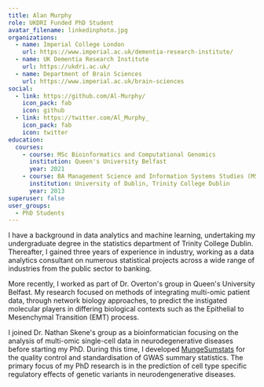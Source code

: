 ```yaml
---
title: Alan Murphy
role: UKDRI Funded PhD Student
avatar_filename: linkedinphoto.jpg
organizations:
  - name: Imperial College London
    url: https://www.imperial.ac.uk/dementia-research-institute/
  - name: UK Dementia Research Institute
    url: https://ukdri.ac.uk/
  - name: Department of Brain Sciences
    url: https://www.imperial.ac.uk/brain-sciences
social:
  - link: https://github.com/Al-Murphy/
    icon_pack: fab
    icon: github
  - link: https://twitter.com/Al_Murphy_
    icon_pack: fab
    icon: twitter
education:
  courses:
    - course: MSc Bioinformatics and Computational Genomics
      institution: Queen's University Belfast
      year: 2021
    - course: BA Management Science and Information Systems Studies (MSISS)
      institution: University of Dublin, Trinity College Dublin
      year: 2013
superuser: false
user_groups:
  - PhD Students
---
```

I have a background in data analytics and machine learning, undertaking my undergraduate degree in the statistics department of Trinity College Dublin. Thereafter, I gained three years of experience in industry, working as a data analytics consultant on numerous statistical projects across a wide range of industries from the public sector to banking.

More recently, I worked as part of Dr. Overton's group in Queen's University Belfast. My research focused on methods of integrating multi-omic patient data, through network biology approaches, to predict the instigated molecular players in differing biological contexts such as the Epithelial to Mesenchymal Transition (EMT) process. 

I joined Dr. Nathan Skene's group as a bioinformatician focusing on the analysis of multi-omic single-cell data in neurodegenerative diseases before starting my PhD. During this time, I developed [MungeSumstats](https://www.biorxiv.org/content/10.1101/2021.06.21.449239v1) for the quality control and standardisation of GWAS summary statistics. The primary focus of my PhD research is in the prediction of cell type specific regulatory effects of genetic variants in neurodengenerative diseases.
